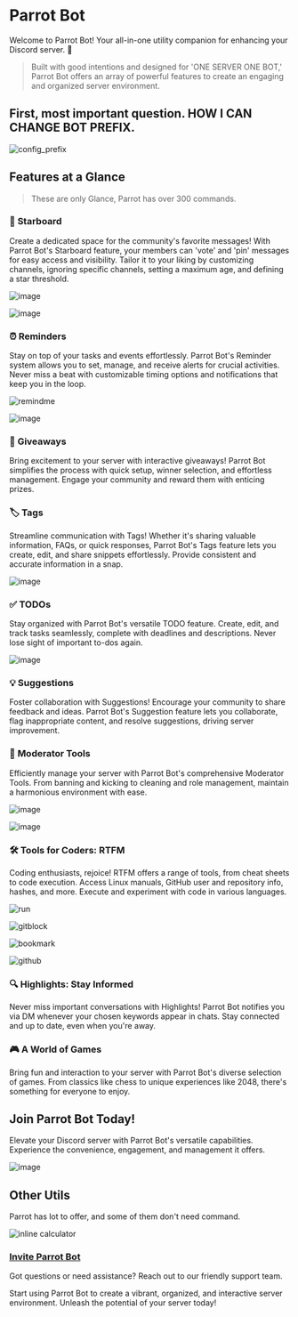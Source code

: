 # **Parrot Bot**

Welcome to Parrot Bot! Your all-in-one utility companion for enhancing your Discord server. 🌟

> Built with good intentions and designed for 'ONE SERVER ONE BOT,' Parrot Bot offers an array of powerful features to create an engaging and organized server environment.

## First, most important question. HOW I CAN CHANGE BOT PREFIX.

![config_prefix](https://github.com/rtk-rnjn/Parrot/assets/37435729/01f793a2-e292-4fe1-9784-582acf7bd31a)

## **Features at a Glance**

> These are only Glance, Parrot has over 300 commands.

### 🌟 **Starboard**
Create a dedicated space for the community's favorite messages! With Parrot Bot's Starboard feature, your members can 'vote' and 'pin' messages for easy access and visibility. Tailor it to your liking by customizing channels, ignoring specific channels, setting a maximum age, and defining a star threshold.

![image](https://github.com/rtk-rnjn/Parrot/assets/37435729/8a879fb7-c498-433f-9415-afc477d33cec)

![image](https://github.com/rtk-rnjn/Parrot/assets/37435729/091af416-43af-4dff-8b53-1bcd007080d2)

### ⏰ **Reminders**
Stay on top of your tasks and events effortlessly. Parrot Bot's Reminder system allows you to set, manage, and receive alerts for crucial activities. Never miss a beat with customizable timing options and notifications that keep you in the loop.

![remindme](https://github.com/rtk-rnjn/Parrot/assets/37435729/0b8fd06c-7b35-4ef0-9146-c94a6438fe9b)

![image](https://github.com/rtk-rnjn/Parrot/assets/37435729/e8562ccb-dcb1-49d9-abb0-5e06e35ee08f)

### 🎉 **Giveaways**
Bring excitement to your server with interactive giveaways! Parrot Bot simplifies the process with quick setup, winner selection, and effortless management. Engage your community and reward them with enticing prizes.

### 🏷️ **Tags**
Streamline communication with Tags! Whether it's sharing valuable information, FAQs, or quick responses, Parrot Bot's Tags feature lets you create, edit, and share snippets effortlessly. Provide consistent and accurate information in a snap.

![image](https://github.com/rtk-rnjn/Parrot/assets/37435729/fd137feb-8da3-4513-b16d-f13ae87510af)

### ✅ **TODOs**
Stay organized with Parrot Bot's versatile TODO feature. Create, edit, and track tasks seamlessly, complete with deadlines and descriptions. Never lose sight of important to-dos again.

![image](https://github.com/rtk-rnjn/Parrot/assets/37435729/c69fd3a9-4226-4764-b356-9d405b64e88c)

### 💡 **Suggestions**
Foster collaboration with Suggestions! Encourage your community to share feedback and ideas. Parrot Bot's Suggestion feature lets you collaborate, flag inappropriate content, and resolve suggestions, driving server improvement.

### 🔨 **Moderator Tools**
Efficiently manage your server with Parrot Bot's comprehensive Moderator Tools. From banning and kicking to cleaning and role management, maintain a harmonious environment with ease.

![image](https://github.com/rtk-rnjn/Parrot/assets/37435729/6245644b-b326-4cd3-8e05-79bf48ab3ab7)

![image](https://github.com/rtk-rnjn/Parrot/assets/37435729/823227bf-503b-4e6f-b34c-3a497d803b11)

### 🛠️ **Tools for Coders: RTFM**
Coding enthusiasts, rejoice! RTFM offers a range of tools, from cheat sheets to code execution. Access Linux manuals, GitHub user and repository info, hashes, and more. Execute and experiment with code in various languages.

![run](https://github.com/rtk-rnjn/Parrot/assets/37435729/b1fa3ede-72a6-4eae-8eb9-51a4c16e3b2f)

![gitblock](https://github.com/rtk-rnjn/Parrot/assets/37435729/7c0f6038-6cde-4b7e-8a4d-aa765cbe6b57)

![bookmark](https://github.com/rtk-rnjn/Parrot/assets/37435729/d95529c6-87d8-49ef-b453-d6f5919cd8e0)

![github](https://github.com/rtk-rnjn/Parrot/assets/37435729/110906cf-2657-449d-b687-50fa7900ee1d)

### 🔍 **Highlights: Stay Informed**
Never miss important conversations with Highlights! Parrot Bot notifies you via DM whenever your chosen keywords appear in chats. Stay connected and up to date, even when you're away.

### 🎮 **A World of Games**
Bring fun and interaction to your server with Parrot Bot's diverse selection of games. From classics like chess to unique experiences like 2048, there's something for everyone to enjoy.

## **Join Parrot Bot Today!**
Elevate your Discord server with Parrot Bot's versatile capabilities. Experience the convenience, engagement, and management it offers.

![image](https://github.com/rtk-rnjn/Parrot/assets/37435729/1d2cbdf9-17c0-4c88-94f9-3f3a6a8c077b)

## **Other Utils**
Parrot has lot to offer, and some of them don't need command.

![inline calculator](https://github.com/rtk-rnjn/Parrot/assets/37435729/25b88256-ab39-4ffb-990a-7b2ae79475ee)

### **[Invite Parrot Bot](https://discord.com/oauth2/authorize?client_id=800780974274248764&scope=bot+applications.commands&permissions=1099780451414)**

Got questions or need assistance? Reach out to our friendly support team.

Start using Parrot Bot to create a vibrant, organized, and interactive server environment. Unleash the potential of your server today!

